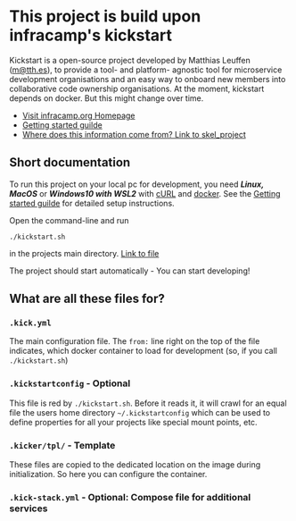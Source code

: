 # This project is build upon infracamp's kickstart

Kickstart is a open-source project developed by Matthias Leuffen (m@tth.es), to 
provide a tool- and platform- agnostic tool for microservice development organisations
and an easy way to onboard new members into collaborative code ownership organisations.
At the moment, kickstart depends on docker. But this might change over time.

- [Visit infracamp.org Homepage](https://infracamp.org)
- [Getting started guilde](https://infracamp.org/getting-started)
- [Where does this information come from? Link to skel_project](https://github.com/infracamp/kickstart-skel)

## Short documentation

To run this project on your local pc for development, you need
***Linux, MacOS*** or ***Windows10 with WSL2*** with [cURL](https://en.wikipedia.org/wiki/CURL)
and [docker](https://en.wikipedia.org/wiki/Docker_(software)).
See the [Getting started guilde](https://infracamp.org/getting-started) for
detailed setup instructions.

Open the command-line and run

```
./kickstart.sh
```

in the projects main directory. [Link to file](../kickstart.sh)

The project should start automatically - You can start developing!

## What are all these files for?

### `.kick.yml`

The main configuration file. The `from:` line right on the top
of the file indicates, which docker container to load for development
(so, if you call `./kickstart.sh`)

### `.kickstartconfig` - Optional

This file is red by `./kickstart.sh`. Before it reads it, it will
crawl for an equal file the users home directory `~/.kickstartconfig`
which can be used to define properties for all your projects like
special mount points, etc.

### `.kicker/tpl/` - Template  

These files are copied to the dedicated location on the image during
initialization. So here you can configure the container.

### `.kick-stack.yml` - Optional: Compose file for additional services


